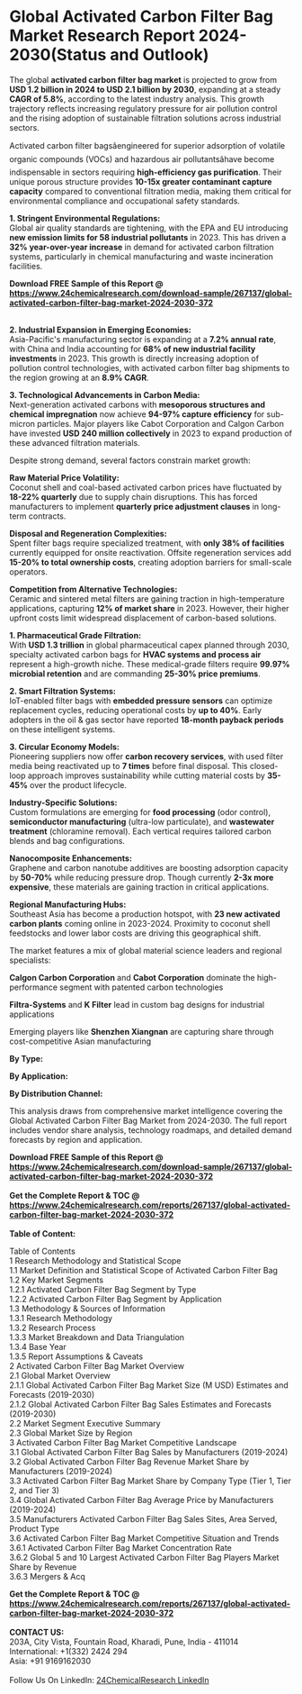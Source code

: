 <h1>Global Activated Carbon Filter Bag Market Research Report 2024-2030(Status and Outlook)</h1><p>The global <strong>activated carbon filter bag market</strong> is projected to grow from <strong>USD 1.2 billion in 2024 to USD 2.1 billion by 2030</strong>, expanding at a steady <strong>CAGR of 5.8%</strong>, according to the latest industry analysis. This growth trajectory reflects increasing regulatory pressure for air pollution control and the rising adoption of sustainable filtration solutions across industrial sectors.</p><p>Activated carbon filter bagsâengineered for superior adsorption of volatile organic compounds (VOCs) and hazardous air pollutantsâhave become indispensable in sectors requiring <strong>high-efficiency gas purification</strong>. Their unique porous structure provides <strong>10-15x greater contaminant capture capacity</strong> compared to conventional filtration media, making them critical for environmental compliance and occupational safety standards.</p><p><strong>1. Stringent Environmental Regulations:</strong><br>
Global air quality standards are tightening, with the EPA and EU introducing <strong>new emission limits for 58 industrial pollutants</strong> in 2023. This has driven a <strong>32% year-over-year increase</strong> in demand for activated carbon filtration systems, particularly in chemical manufacturing and waste incineration facilities.</p><div><b>Download FREE Sample of this Report @ 
            <a href="https://www.24chemicalresearch.com/download-sample/267137/global-activated-carbon-filter-bag-market-2024-2030-372">
            https://www.24chemicalresearch.com/download-sample/267137/global-activated-carbon-filter-bag-market-2024-2030-372</a></b></div><br><p><strong>2. Industrial Expansion in Emerging Economies:</strong><br>
Asia-Pacific's manufacturing sector is expanding at a <strong>7.2% annual rate</strong>, with China and India accounting for <strong>68% of new industrial facility investments</strong> in 2023. This growth is directly increasing adoption of pollution control technologies, with activated carbon filter bag shipments to the region growing at an <strong>8.9% CAGR</strong>.</p><p><strong>3. Technological Advancements in Carbon Media:</strong><br>
Next-generation activated carbons with <strong>mesoporous structures and chemical impregnation</strong> now achieve <strong>94-97% capture efficiency</strong> for sub-micron particles. Major players like Cabot Corporation and Calgon Carbon have invested <strong>USD 240 million collectively</strong> in 2023 to expand production of these advanced filtration materials.</p><p>Despite strong demand, several factors constrain market growth:</p><p><strong>Raw Material Price Volatility:</strong><br>
	Coconut shell and coal-based activated carbon prices have fluctuated by <strong>18-22% quarterly</strong> due to supply chain disruptions. This has forced manufacturers to implement <strong>quarterly price adjustment clauses</strong> in long-term contracts.</p><p><strong>Disposal and Regeneration Complexities:</strong><br>
	Spent filter bags require specialized treatment, with <strong>only 38% of facilities</strong> currently equipped for onsite reactivation. Offsite regeneration services add <strong>15-20% to total ownership costs</strong>, creating adoption barriers for small-scale operators.</p><p><strong>Competition from Alternative Technologies:</strong><br>
	Ceramic and sintered metal filters are gaining traction in high-temperature applications, capturing <strong>12% of market share</strong> in 2023. However, their higher upfront costs limit widespread displacement of carbon-based solutions.</p><p><strong>1. Pharmaceutical Grade Filtration:</strong><br>
With <strong>USD 1.3 trillion</strong> in global pharmaceutical capex planned through 2030, specialty activated carbon bags for <strong>HVAC systems and process air</strong> represent a high-growth niche. These medical-grade filters require <strong>99.97% microbial retention</strong> and are commanding <strong>25-30% price premiums</strong>.</p><p><strong>2. Smart Filtration Systems:</strong><br>
IoT-enabled filter bags with <strong>embedded pressure sensors</strong> can optimize replacement cycles, reducing operational costs by <strong>up to 40%</strong>. Early adopters in the oil &amp; gas sector have reported <strong>18-month payback periods</strong> on these intelligent systems.</p><p><strong>3. Circular Economy Models:</strong><br>
Pioneering suppliers now offer <strong>carbon recovery services</strong>, with used filter media being reactivated up to <strong>7 times</strong> before final disposal. This closed-loop approach improves sustainability while cutting material costs by <strong>35-45%</strong> over the product lifecycle.</p><p><strong>Industry-Specific Solutions:</strong><br>
	Custom formulations are emerging for <strong>food processing</strong> (odor control), <strong>semiconductor manufacturing</strong> (ultra-low particulate), and <strong>wastewater treatment</strong> (chloramine removal). Each vertical requires tailored carbon blends and bag configurations.</p><p><strong>Nanocomposite Enhancements:</strong><br>
	Graphene and carbon nanotube additives are boosting adsorption capacity by <strong>50-70%</strong> while reducing pressure drop. Though currently <strong>2-3x more expensive</strong>, these materials are gaining traction in critical applications.</p><p><strong>Regional Manufacturing Hubs:</strong><br>
	Southeast Asia has become a production hotspot, with <strong>23 new activated carbon plants</strong> coming online in 2023-2024. Proximity to coconut shell feedstocks and lower labor costs are driving this geographical shift.</p><p>The market features a mix of global material science leaders and regional specialists:</p><p><strong>Calgon Carbon Corporation</strong> and <strong>Cabot Corporation</strong> dominate the high-performance segment with patented carbon technologies</p><p><strong>Filtra-Systems</strong> and <strong>K Filter</strong> lead in custom bag designs for industrial applications</p><p>Emerging players like <strong>Shenzhen Xiangnan</strong> are capturing share through cost-competitive Asian manufacturing</p><p><strong>By Type:</strong></p><p><strong>By Application:</strong></p><p><strong>By Distribution Channel:</strong></p><p>This analysis draws from comprehensive market intelligence covering the Global Activated Carbon Filter Bag Market from 2024-2030. The full report includes vendor share analysis, technology roadmaps, and detailed demand forecasts by region and application.</p><div><b>Download FREE Sample of this Report @ 
            <a href="https://www.24chemicalresearch.com/download-sample/267137/global-activated-carbon-filter-bag-market-2024-2030-372">
            https://www.24chemicalresearch.com/download-sample/267137/global-activated-carbon-filter-bag-market-2024-2030-372</a></b></div><br><div><b>Get the Complete Report & TOC @ 
            <a href="https://www.24chemicalresearch.com/reports/267137/global-activated-carbon-filter-bag-market-2024-2030-372">
            https://www.24chemicalresearch.com/reports/267137/global-activated-carbon-filter-bag-market-2024-2030-372</a></b></div><br>
            <b>Table of Content:</b><p>Table of Contents<br />
1 Research Methodology and Statistical Scope<br />
1.1 Market Definition and Statistical Scope of Activated Carbon Filter Bag<br />
1.2 Key Market Segments<br />
1.2.1 Activated Carbon Filter Bag Segment by Type<br />
1.2.2 Activated Carbon Filter Bag Segment by Application<br />
1.3 Methodology & Sources of Information<br />
1.3.1 Research Methodology<br />
1.3.2 Research Process<br />
1.3.3 Market Breakdown and Data Triangulation<br />
1.3.4 Base Year<br />
1.3.5 Report Assumptions & Caveats<br />
2 Activated Carbon Filter Bag Market Overview<br />
2.1 Global Market Overview<br />
2.1.1 Global Activated Carbon Filter Bag Market Size (M USD) Estimates and Forecasts (2019-2030)<br />
2.1.2 Global Activated Carbon Filter Bag Sales Estimates and Forecasts (2019-2030)<br />
2.2 Market Segment Executive Summary<br />
2.3 Global Market Size by Region<br />
3 Activated Carbon Filter Bag Market Competitive Landscape<br />
3.1 Global Activated Carbon Filter Bag Sales by Manufacturers (2019-2024)<br />
3.2 Global Activated Carbon Filter Bag Revenue Market Share by Manufacturers (2019-2024)<br />
3.3 Activated Carbon Filter Bag Market Share by Company Type (Tier 1, Tier 2, and Tier 3)<br />
3.4 Global Activated Carbon Filter Bag Average Price by Manufacturers (2019-2024)<br />
3.5 Manufacturers Activated Carbon Filter Bag Sales Sites, Area Served, Product Type<br />
3.6 Activated Carbon Filter Bag Market Competitive Situation and Trends<br />
3.6.1 Activated Carbon Filter Bag Market Concentration Rate<br />
3.6.2 Global 5 and 10 Largest Activated Carbon Filter Bag Players Market Share by Revenue<br />
3.6.3 Mergers & Acq</p><div><b>Get the Complete Report & TOC @ 
            <a href="https://www.24chemicalresearch.com/reports/267137/global-activated-carbon-filter-bag-market-2024-2030-372">
            https://www.24chemicalresearch.com/reports/267137/global-activated-carbon-filter-bag-market-2024-2030-372</a></b></div><br><b>CONTACT US:</b><br>
            203A, City Vista, Fountain Road, Kharadi, Pune, India - 411014<br>
            International: +1(332) 2424 294<br>
            Asia: +91 9169162030 <br><br>
            Follow Us On LinkedIn: <a href="https://www.linkedin.com/company/24chemicalresearch/">24ChemicalResearch LinkedIn</a>